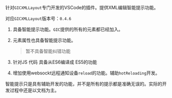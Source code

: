 针对`GICXMLLayout`专门开发的VSCode的插件。提供XML编辑智能提示功能。

对应`GICXMLLayout`版本号：`0.4.6`

1. 具备智能提示功能。`GIC`提供的所有的元素都已经加入。
2. 元素属性也具备智能提示功能。
    > 暂不具备智能纠错功能

3. 针对JS 代码 具备从ES6编译成 ES5的功能
4. 增加使用websockt远程通知设备`reload`的功能。辅助`hotReloading`开发。

智能提示只是具有辅助开发的功能，并不是所有的提示都是准确无误的。实际的开发过程中还是以文档为主。